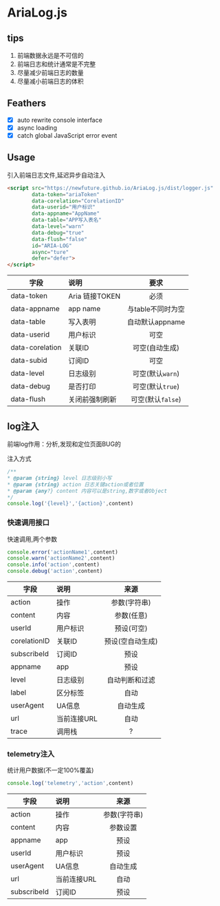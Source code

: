 # AriaLog.js

## tips

1. 前端数据永远是不可信的
2. 前端日志和统计通常是不完整
3. 尽量减少前端日志的数量
4. 尽量减小前端日志的体积

## Feathers
* [x] auto rewrite console interface
* [x] async loading 
* [x] catch global JavaScript error event

## Usage
引入前端日志文件,延迟异步自动注入
```html
<script src="https://newfuture.github.io/AriaLog.js/dist/logger.js"
        data-token="ariaToken"
        data-corelation="CorelationID"
        data-userid="用户标识"
        data-appname="AppName"
        data-table="APP写入表名"
        data-level="warn"
        data-debug="true"
        data-flush="false"
        id="ARIA-LOG"
        async="ture"
        defer="defer">
</script>
```

| 字段            | 说明           | 要求              |
| --------------- | :------------- | :---------------: |
| data-token      | Aria 链接TOKEN | 必须              |
| data-appname    | app name       | 与table不同时为空 |
| data-table      | 写入表明       | 自动默认appname   |
| data-userid     | 用户标识       | 可空              |
| data-corelation | 关联ID         | 可空(自动生成)    |
| data-subid      | 订阅ID         | 可空              |
| data-level      | 日志级别       | 可空(默认`warn`)  |
| data-debug      | 是否打印       | 可空(默认`true`)  |
| data-flush      | 关闭前强制刷新 | 可空(默认`false`) |


## log注入
前端log作用：分析,发现和定位页面BUG的

注入方式
```js
/**
* @param {string} level 日志级别小写
* @param {string} action 日志关键action或者位置
* @param {any?} content 内容可以是string,数字或者Object
*/
console.log('{level}','{action}',content)
```

### 快速调用接口
快速调用,两个参数
```js
console.error('actionName1',content)
console.warn('actionName2',content)
console.info('action',content)
console.debug('action',content)
```

| 字段         | 说明        | 来源             |
| ------------ | :---------- | :--------------: |
| action       | 操作        | 参数(字符串)     |
| content      | 内容        | 参数(任意)       |
| userId       | 用户标识    | 预设(可空)       |
| corelationID | 关联ID      | 预设(空自动生成) |
| subscribeId  | 订阅ID      | 预设             |
| appname      | app         | 预设             |
| level        | 日志级别    | 自动判断和过滤   |
| label        | 区分标签    | 自动             |
| userAgent    | UA信息      | 自动生成         |
| url          | 当前连接URL | 自动             |
| trace        | 调用栈      | ?                |


### telemetry注入
统计用户数据(不一定100%覆盖)
```js
console.log('telemetry','action',content)
```

| 字段        | 说明        | 来源         |
| ----------- | :---------- | :----------: |
| action      | 操作        | 参数(字符串) |
| content     | 内容        | 参数设置     |
| appname     | app         | 预设         |
| userId      | 用户标识    | 预设         |
| userAgent   | UA信息      | 自动生成     |
| url         | 当前连接URL | 自动         |
| subscribeId | 订阅ID      | 预设         |

